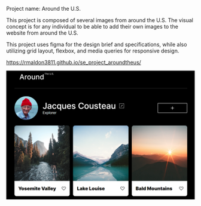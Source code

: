 Project name: Around the U.S.

This project is composed of several images from around the U.S. The visual concept is for any individual to be able to add their own images to the website from around the U.S.

This project uses figma for the design brief and specifications, while also utilizing grid layout, flexbox, and media queries for responsive design.

https://rmaldon3811.github.io/se_project_aroundtheus/

![Alt text](image.png)
